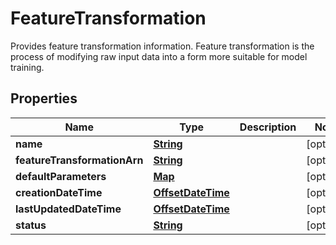 

# FeatureTransformation

Provides feature transformation information. Feature transformation is the process of modifying raw input data into a form more suitable for model training.

## Properties

| Name | Type | Description | Notes |
|------------ | ------------- | ------------- | -------------|
|**name** | [**String**](String.md) |  |  [optional] |
|**featureTransformationArn** | [**String**](String.md) |  |  [optional] |
|**defaultParameters** | [**Map**](Map.md) |  |  [optional] |
|**creationDateTime** | [**OffsetDateTime**](OffsetDateTime.md) |  |  [optional] |
|**lastUpdatedDateTime** | [**OffsetDateTime**](OffsetDateTime.md) |  |  [optional] |
|**status** | [**String**](String.md) |  |  [optional] |



